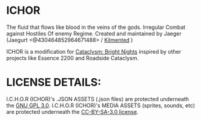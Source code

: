 # ICHOR
The fluid that flows like blood in the veins of the gods. Irregular Combat against Hostiles Of enemy Regime.  Created and maintained by Jaeger (Jaegurt <@430464852964671488> / [Kilmented](https://github.com/Kilmented) )

ICHOR is a modification for [Cataclysm: Bright Nights](https://docs.cataclysmbn.org/en/) inspired by other projects like Essence 2200 and Roadside Cataclysm.


# LICENSE DETAILS:
I.C.H.O.R (ICHOR)'s .JSON ASSETS (.json files) are protected underneath the [GNU GPL 3.0](https://www.gnu.org/licenses/gpl-3.0.en.html).
I.C.H.O.R (ICHOR)'s MEDIA ASSETS (sprites, sounds, etc) are protected underneath the [CC-BY-SA-3.0 license](https://creativecommons.org/licenses/by-sa/3.0/).
